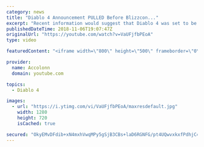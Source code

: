 ```yaml
---
category: news
title: "Diablo 4 Announcement PULLED Before Blizzcon..."
excerpt: "Recent information would suggest that Diablo 4 was set to be announced at Blizzcon but ended being pulled after developers couldn't commit to the current ..."
publishedDateTime: 2018-11-06T19:07:47Z
originalUrl: "https://youtube.com/watch?v=VaUFjfbPEoA"
type: video

featuredContent: "<iframe width=\"800\" height=\"500\" frameborder=\"0\" src=\"https://www.youtube.com/embed/VaUFjfbPEoA\" allow=\"accelerometer; autoplay; encrypted-media; gyroscope; picture-in-picture\" allowfullscreen></iframe>"

provider:
  name: Accolonn
  domain: youtube.com

topics:
  - Diablo 4

images:
  - url: "https://i.ytimg.com/vi/VaUFjfbPEoA/maxresdefault.jpg"
    width: 1280
    height: 720
    isCached: true

secured: "OkyEMvDFdib+xN4mxhVwqMPy5gSjB3CBs+laD6RGNFG/pt4UQwvxkxfPdhjC4Pg9eqzLq+ekRuN6m/ZqNfwbsOsts7mZlxeR130ATbFb0MCPTUoj5tVPDm8wrQ0Wxze3sg7SoNiWLGJNvJ1PTOYZxr1LetJuX/N1pW6tsAVcs7ZyRp+eJlJVx1yMf4sUDERsOtT+mOfxD6kMaeIRnemoazyit0t9RxNClYPJ5vAUTP1IVU+hMFtsI1Kd9yad6eAoOmYyedFZouEblxsnKYSka8BwoJ6uF7mx4q/P4oijZrYtBNu+gOFU/Fa7mKbnDEJVmv7hdOsDodyTTMa5rZu7/cKLVr2+Xf+8yr10q4yWEcquePvLisLOY5xL4TlTqshzRS/Rc9Dh+pdHQPUKYCU/fSCj0lgrBgSdRIWixP+HTccL/5OmsYvhFlckEIXrlGvI;tZzGLyxzfNwCGaEfJHQnJw=="
---
```


